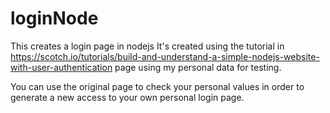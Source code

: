 # loginNode
This creates a login page in nodejs
It's created using the tutorial in 
https://scotch.io/tutorials/build-and-understand-a-simple-nodejs-website-with-user-authentication 
page using my personal data for testing.

You can use the original page to check your personal values in order to generate a new access to your own personal login page.
